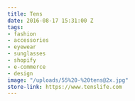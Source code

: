 ```yaml
---
title: Tens
date: 2016-08-17 15:31:00 Z
tags:
- fashion
- accessories
- eyewear
- sunglasses
- shopify
- e-commerce
- design
image: "/uploads/55%20-%20tens@2x.jpg"
store-link: https://www.tenslife.com
---
```


